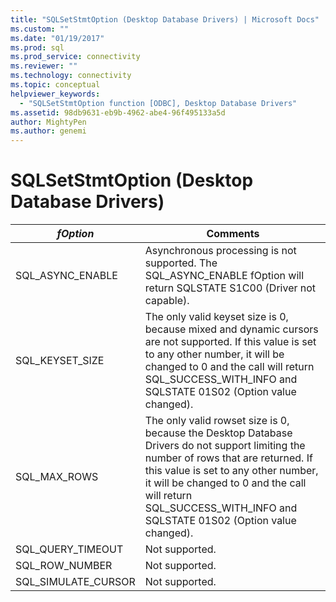 ```yaml
---
title: "SQLSetStmtOption (Desktop Database Drivers) | Microsoft Docs"
ms.custom: ""
ms.date: "01/19/2017"
ms.prod: sql
ms.prod_service: connectivity
ms.reviewer: ""
ms.technology: connectivity
ms.topic: conceptual
helpviewer_keywords: 
  - "SQLSetStmtOption function [ODBC], Desktop Database Drivers"
ms.assetid: 98db9631-eb9b-4962-abe4-96f495133a5d
author: MightyPen
ms.author: genemi
---
```

# SQLSetStmtOption (Desktop Database Drivers)

|*fOption*|Comments|  
|---------------|--------------|  
|SQL_ASYNC_ENABLE|Asynchronous processing is not supported. The SQL_ASYNC_ENABLE fOption will return SQLSTATE S1C00 (Driver not capable).|  
|SQL_KEYSET_SIZE|The only valid keyset size is 0, because mixed and dynamic cursors are not supported. If this value is set to any other number, it will be changed to 0 and the call will return SQL_SUCCESS_WITH_INFO and SQLSTATE 01S02 (Option value changed).|  
|SQL_MAX_ROWS|The only valid rowset size is 0, because the Desktop Database Drivers do not support limiting the number of rows that are returned. If this value is set to any other number, it will be changed to 0 and the call will return SQL_SUCCESS_WITH_INFO and SQLSTATE 01S02 (Option value changed).|  
|SQL_QUERY_TIMEOUT|Not supported.|  
|SQL_ROW_NUMBER|Not supported.|  
|SQL_SIMULATE_CURSOR|Not supported.|
